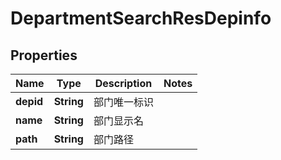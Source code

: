 # DepartmentSearchResDepinfo

## Properties
Name | Type | Description | Notes
------------ | ------------- | ------------- | -------------
**depid** | **String** | 部门唯一标识 | 
**name** | **String** | 部门显示名 | 
**path** | **String** | 部门路径 | 
